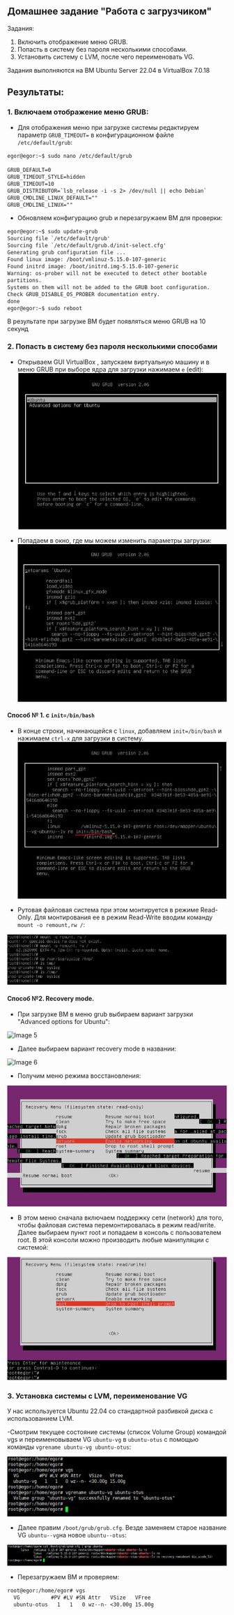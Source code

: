 Домашнее задание "Работа с загрузчиком"
-----------------------------------------
Задания:

1. Включить отображение меню GRUB.
2. Попасть в систему без пароля несколькими способами.
3. Установить систему с LVM, после чего переименовать VG.

Задания выполняются на ВМ Ubuntu Server 22.04 в VirtualBox 7.0.18

Результаты:
-----------------------------------------
### 1. Включаем отображение меню GRUB:
 - Для отображения меню при загрузке системы редактируем параметр `GRUB_TIMEOUT=` в конфигурационном файле `/etc/default/grub`:

```
egor@egor:~$ sudo nano /etc/default/grub

GRUB_DEFAULT=0
GRUB_TIMEOUT_STYLE=hidden
GRUB_TIMEOUT=10
GRUB_DISTRIBUTOR=`lsb_release -i -s 2> /dev/null || echo Debian`
GRUB_CMDLINE_LINUX_DEFAULT=""
GRUB_CMDLINE_LINUX=""
```

 - Обновляем конфигурацию grub и перезагружаем ВМ для проверки:
```
egor@egor:~$ sudo update-grub
Sourcing file `/etc/default/grub'
Sourcing file `/etc/default/grub.d/init-select.cfg'
Generating grub configuration file ...
Found linux image: /boot/vmlinuz-5.15.0-107-generic
Found initrd image: /boot/initrd.img-5.15.0-107-generic
Warning: os-prober will not be executed to detect other bootable partitions.
Systems on them will not be added to the GRUB boot configuration.
Check GRUB_DISABLE_OS_PROBER documentation entry.
done
egor@egor:~$ sudo reboot
```
В результате при загрузке ВМ будет появляться меню GRUB на 10 секунд

### 2. Попасть в систему без пароля несколькими способами

- Открываем GUI VirtualBox , запускаем виртуальную машину и в меню GRUB при выборе ядра для загрузки нажимаем `e` (edit):
![Image 1](https://github.com/egorvshch/linux_pro_admin_course/blob/main/homework09/images/grub-menu.JPG)

- Попадаем в окно, где мы можем изменить параметры загрузки:
![Image 2](https://github.com/egorvshch/linux_pro_admin_course/blob/main/homework09/images/grub-edit.JPG)

#### Способ № 1. c `init=/bin/bash`
- В конце строки, начинающейся с `linux`, добавляем `init=/bin/bash` и нажимаем `сtrl-x` для загрузки в систему.
![Image 3](https://github.com/egorvshch/linux_pro_admin_course/blob/main/homework09/images/grub-edit-add.JPG)

- Рутовая файловая система при этом монтируется в режиме Read-Only. Для монтирования ее в режим Read-Write вводим команду `mount -o remount,rw /`:

![Image 4](https://github.com/egorvshch/linux_pro_admin_course/blob/main/homework09/images/remount.JPG)

#### Способ №2. Recovery mode. 
- При загрузке ВМ в меню grub выбираем вариант загрузки "Advanced options for Ubuntu":

![Image 5](https://github.com/egorvshch/linux_pro_admin_course/blob/main/homework09/images/Advanced%20options%E2%80%A6.JPG)

- Далее выбираем вариант recovery mode в названии:

![Image 6](https://github.com/egorvshch/linux_pro_admin_course/blob/main/homework09/images/Advanced%20options%E2%80%A62.JPG)

- Получим меню режима восстановления:

![Image 7](https://github.com/egorvshch/linux_pro_admin_course/blob/main/homework09/images/Network.JPG)

- В этом меню сначала включаем поддержку сети (network) для того, чтобы файловая система перемонтировалась в режим read/write.
Далее выбираем пункт root и попадаем в консоль с пользователем root. В этой консоли можно производить любые манипуляции с системой:

![Image 8](https://github.com/egorvshch/linux_pro_admin_course/blob/main/homework09/images/root.JPG)

### 3. Установка системы с LVM, переименование VG
У нас используется Ubuntu 22.04 со стандартной разбивкой диска с использованием  LVM.

-Смотрим текущее состояние системы (список Volume Group) командой vgs и переименовываем VG `ubuntu-vg` в `ubuntu-otus` с помощью команды `vgrename ubuntu-vg ubuntu-otus`:

![Image 9](https://github.com/egorvshch/linux_pro_admin_course/blob/main/homework09/images/lvm_rename.JPG)

- Далее правим `/boot/grub/grub.cfg`. Везде заменяем старое название VG `ubuntu--vg`на новое `ubuntu--otus`:

![Image 10](https://github.com/egorvshch/linux_pro_admin_course/blob/main/homework09/images/boot_grub.cfg.JPG)

- Перезагружаем ВМ и проверяем:

```
root@egor:/home/egor# vgs
  VG          #PV #LV #SN Attr   VSize   VFree 
  ubuntu-otus   1   1   0 wz--n- <30.00g 15.00g
```
